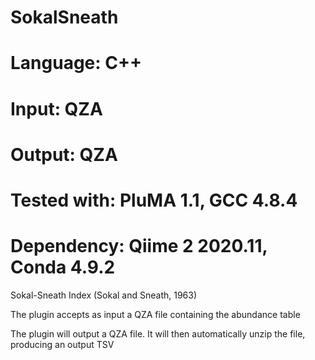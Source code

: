# SokalSneath
# Language: C++
# Input: QZA
# Output: QZA
# Tested with: PluMA 1.1, GCC 4.8.4
# Dependency: Qiime 2 2020.11, Conda 4.9.2

Sokal-Sneath Index (Sokal and Sneath, 1963) 

The plugin accepts as input a QZA file containing the abundance table

The plugin will output a QZA file.  It will then automatically unzip the file, producing an output TSV
